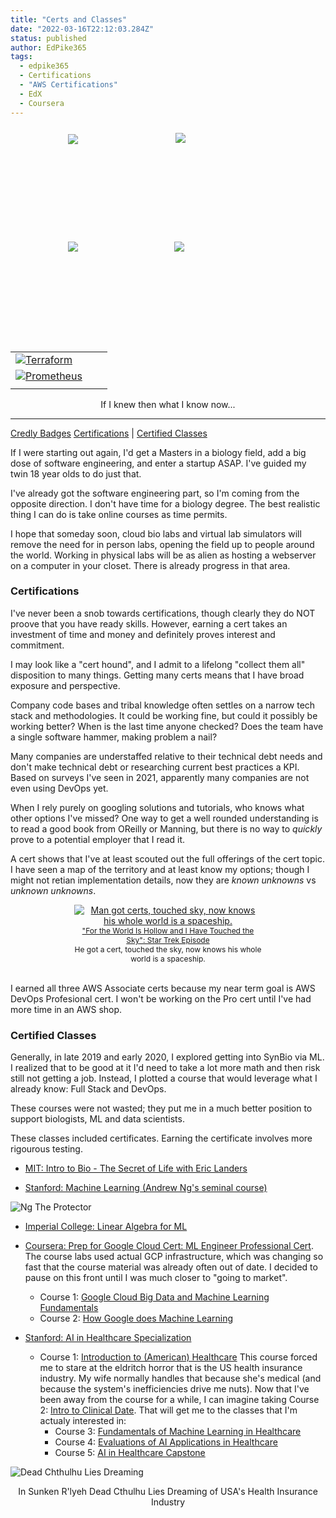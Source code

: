 ```yaml
---
title: "Certs and Classes"
date: "2022-03-16T22:12:03.284Z"
status: published
author: EdPike365
tags:
  - edpike365
  - Certifications
  - "AWS Certifications"
  - EdX
  - Coursera
---
```


<!--- Why this HTML code block?
1. gatsby markdown remark grabs the img tag and mangles it, makes it full page, so I am having to hide it inside a section and div.
2. gatsby markdown remark also grabs tables and mangles them, so I am using sections and divs to control image size
3. These badges are transparent png's, but gatsby sharper is creating blurring rasters as part of its resize. I need to find a fix for that.
-->
<section style="display:flex; flex-wrap: wrap; justify-content: center; align-content:center; background-color: var(--color-background-default);">
  <div style="height: 150px; width:150px; margin: 12px; background-color: var(--color-background-default);">
    <a href="https://www.credly.com/badges/da583886-8eed-4cdf-a781-edba4df1441f/public_url">
    <img src="aws-certified-solutions-architect-associate.png" >
    </a>
  </div>
  <div style="height: 150px; width:150px; margin: 10px;">
    <a href="https://www.credly.com/badges/df083b22-7afd-477a-ba2a-e9f4147f6036/public_url">
    <img src="aws-certified-developer-associate.png" >
    </a>
  </div>
  <div style="height: 150px; width:150px; margin: 10px;">
    <a href="https://www.credly.com/badges/31296217-f775-4fe5-8b93-91e470c11794/public_url">
    <img src="aws-certified-sysops-administrator-associate.png">
    </a>
  </div>
  <div style="height: 150px; width:150px; margin:10px;">
    <a href="https://www.credly.com/badges/03dab080-d984-4ac6-ba78-81040e94204c/public_url">
      <img src="aws-certified-cloud-practitioner.png">
    </a>
  </div>
</section>

|   |   |   |
|---|---|---|
|[![Terraform](./hashicorp-certified-terraform-associate-003.png )](https://www.credly.com/badges/7a8977dd-acf4-4a34-bb92-e23b069fd350/public_url) |   |   |
| [![Prometheus](./pca-prometheus-certified-associate.png)](https://www.credly.com/badges/2f9ac3ca-c6e8-4c1f-845b-b3a15c283c45/public_url)   |   |   |
|   |   |   |

<div style="text-align:center;" > If I knew then what I know now...</div>

---
[Credly Badges](https://www.credly.com/users/edward-pike.e09625c7)
[Certifications](#certifications) | [Certified Classes](#certified-classes)



If I were starting out again, I'd get a Masters in a biology field, add a big dose of software engineering, and enter a startup ASAP. I've guided my twin 18 year olds to do just that.

<!-- excerpt-end -->

I've already got the software engineering part, so I'm coming from the opposite direction. I don't have time for a biology degree. The best realistic thing I can do is take online courses as time permits.

I hope that someday soon, cloud bio labs and virtual lab simulators will remove the need for in person labs, opening the field up to people around the world. Working in physical labs will be as alien as hosting a webserver on a computer in your closet. There is already progress in that area.

### Certifications

I've never been a snob towards certifications, though clearly they do NOT proove that you have ready skills. However, earning a cert takes an investment of time and money and definitely proves interest and commitment.

I may look like a "cert hound", and I admit to a lifelong "collect them all" disposition to many things. Getting many certs means that I have broad exposure and perspective.

Company code bases and tribal knowledge often settles on a narrow tech stack and methodologies. It could be working fine, but could it possibly be working better? When is the last time anyone checked? Does the team have a single software hammer, making problem a nail?

Many companies are understaffed relative to their technical debt needs and don't make technical debt or researching current best practices a KPI. Based on surveys I've seen in 2021, apparently many companies are not even using DevOps yet.

When I rely purely on googling solutions and tutorials, who knows what other options I've missed? One way to get a well rounded understanding is to read a good book from OReilly or Manning, but there is no way to _quickly_ prove to a potential employer that I read it.

A cert shows that I've at least scouted out the full offerings of the cert topic. I have seen a map of the territory and at least know my options; though I might not retian implementation details, now they are _known unknowns_ vs _unknown unknowns_.

<section style="display:flex; justify-content: center; align-content:center;">
<div style="width:300px; text-align: center;">
  <a href="https://www.youtube.com/watch?v=JEB7O1K1ZXI">
    <img alt="Man got certs, touched sky, now knows his whole world is a spaceship."  src="./Fabrini_old_man.jpg" >
    <span style="display:block; font-size:.75rem;" class="caption">"For the World Is Hollow and I Have Touched the Sky": Star Trek Episode</span>
  </a>
  <span style="display:block; font-size:.75rem;">He got a cert, touched the sky, now knows his whole world is a spaceship.</span>
</div>
</section>
</br>

I earned all three AWS Associate certs because my near term goal is AWS DevOps Profesional cert. I won't be working on the Pro cert until I've had more time in an AWS shop.



### Certified Classes

Generally, in late 2019 and early 2020, I explored getting into SynBio via ML. I realized that to be good at it I'd need to take a lot more math and then risk still not getting a job. Instead, I plotted a course that would leverage what I already know: Full Stack and DevOps.

These courses were not wasted; they put me in a much better position to support biologists, ML and data scientists.

These classes included certificates. Earning the certificate involves more rigourous testing.

- [MIT: Intro to Bio - The Secret of Life with Eric Landers](https://www.edx.org/course/introduction-to-biology-the-secret-of-life-3)

- [Stanford: Machine Learning (Andrew Ng's seminal course)](https://www.coursera.org/learn/machine-learning)

![Ng The Protector](/protector_ng.jpeg)

- [Imperial College: Linear Algebra for ML](https://www.coursera.org/learn/linear-algebra-machine-learning?specialization=mathematics-machine-learning)

- [Coursera: Prep for Google Cloud Cert: ML Engineer Professional Cert](https://www.coursera.org/professional-certificates/preparing-for-google-cloud-machine-learning-engineer-professional-certificate). The course labs used actual GCP infrastructure, which was changing so fast that the course material was already often out of date. I decided to pause on this front until I was much closer to "going to market".

  - Course 1: [Google Cloud Big Data and Machine Learning Fundamentals](https://www.coursera.org/learn/gcp-big-data-ml-fundamentals?specialization=preparing-for-google-cloud-machine-learning-engineer-professional-certificate)
  - Course 2: [How Google does Machine Learning](https://www.coursera.org/learn/google-machine-learning?specialization=preparing-for-google-cloud-machine-learning-engineer-professional-certificate)

- [Stanford: AI in Healthcare Specialization](https://www.coursera.org/specializations/ai-healthcare#about)
  - Course 1: [Introduction to (American) Healthcare](https://www.coursera.org/learn/intro-to-healthcare?specialization=ai-healthcare) This course forced me to stare at the eldritch horror that is the US health insurance industry. My wife normally handles that because she's medical (and because the system's inefficiencies drive me nuts). Now that I've been away from the course for a while, I can imagine taking Course 2: [Intro to Clinical Date](https://www.coursera.org/learn/introduction-clinical-data?specialization=ai-healthcare). That will get me to the classes that I'm actualy interested in:
    - Course 3: [Fundamentals of Machine Learning in Healthcare](https://www.coursera.org/learn/fundamental-machine-learning-healthcare?specialization=ai-healthcare)
    - Course 4: [Evaluations of AI Applications in Healthcare](https://www.coursera.org/learn/evaluations-ai-applications-healthcare?specialization=ai-healthcare)
    - Course 5: [AI in Healthcare Capstone](https://www.coursera.org/learn/ai-in-healthcare-capstone?specialization=ai-healthcare)

![Dead Chthulhu Lies Dreaming](cthulhu-lies-dreaming.jpg)

<div style="text-align: center;" class="caption">In Sunken R'lyeh Dead Cthulhu Lies Dreaming of USA's Health Insurance Industry</div>

<br/>
<br/>
